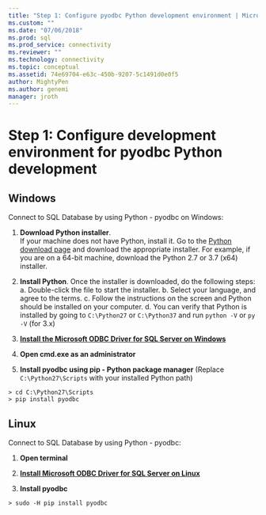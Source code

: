 ```yaml
---
title: "Step 1: Configure pyodbc Python development environment | Microsoft Docs"
ms.custom: ""
ms.date: "07/06/2018"
ms.prod: sql
ms.prod_service: connectivity
ms.reviewer: ""
ms.technology: connectivity
ms.topic: conceptual
ms.assetid: 74e69704-e63c-450b-9207-5c1491d0e0f5
author: MightyPen
ms.author: genemi
manager: jroth
---
```

# Step 1: Configure development environment for pyodbc Python development

## Windows  
Connect to SQL Database by using Python - pyodbc on Windows:
  
1. **Download Python installer**.  
  If your machine does not have Python, install it. Go to the [Python download page](https://www.python.org/downloads/windows/) and download the appropriate installer. For example, if you are on a 64-bit machine, download the Python 2.7 or 3.7 (x64) installer.  
  
2. **Install Python**.  Once the installer is downloaded, do the following steps:
a. Double-click the file to start the installer. 
b. Select your language, and agree to the terms. 
c. Follow the instructions on the screen and Python should be installed on your computer. 
d. You can verify that Python is installed by going to `C:\Python27` or `C:\Python37` and run `python -V` or `py -V` (for 3.x) 
      
3. [**Install the Microsoft ODBC Driver for SQL Server on Windows**](../../odbc/windows/system-requirements-installation-and-driver-files.md#installing-microsoft-odbc-driver-for-sql-server)
  
4. **Open cmd.exe as an administrator**     

5. **Install pyodbc using pip - Python package manager** (Replace `C:\Python27\Scripts` with your installed Python path)
```  
> cd C:\Python27\Scripts  
> pip install pyodbc  
```  

  
## Linux 
Connect to SQL Database by using Python - pyodbc:
  
1. **Open terminal**  

2. [**Install Microsoft ODBC Driver for SQL Server on Linux**](../../odbc/linux-mac/installing-the-microsoft-odbc-driver-for-sql-server.md)

3.  **Install pyodbc**  
```  
> sudo -H pip install pyodbc
```
